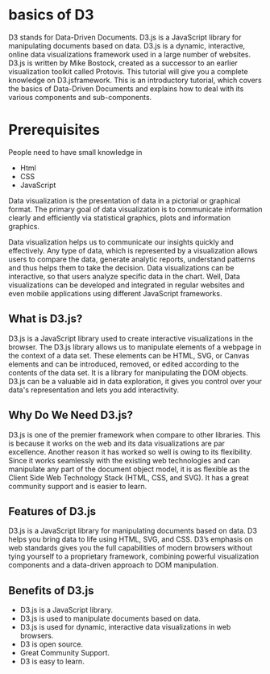 # basics of D3

D3 stands for Data-Driven Documents. D3.js is a JavaScript library for manipulating documents based on data. D3.js is a dynamic, interactive, online data visualizations framework used in a large number of websites. D3.js is written by Mike Bostock, created as a successor to an earlier visualization toolkit called Protovis. This tutorial will give you a complete knowledge on D3.jsframework. This is an introductory tutorial, which covers the basics of Data-Driven Documents and explains how to deal with its various components and sub-components.

# Prerequisites
People need to have small knowledge in 

- Html
- CSS
- JavaScript


Data visualization is the presentation of data in a pictorial or graphical format. The primary goal of data visualization is to communicate information clearly and efficiently via statistical graphics, plots and information graphics.

Data visualization helps us to communicate our insights quickly and effectively. Any type of data, which is represented by a visualization allows users to compare the data, generate analytic reports, understand patterns and thus helps them to take the decision. Data visualizations can be interactive, so that users analyze specific data in the chart. Well, Data visualizations can be developed and integrated in regular websites and even mobile applications using different JavaScript frameworks.

## What is D3.js?
D3.js is a JavaScript library used to create interactive visualizations in the browser. The D3.js library allows us to manipulate elements of a webpage in the context of a data set. These elements can be HTML, SVG, or Canvas elements and can be introduced, removed, or edited according to the contents of the data set. It is a library for manipulating the DOM objects. D3.js can be a valuable aid in data exploration, it gives you control over your data's representation and lets you add interactivity.

## Why Do We Need D3.js?
D3.js is one of the premier framework when compare to other libraries. This is because it works on the web and its data visualizations are par excellence. Another reason it has worked so well is owing to its flexibility. Since it works seamlessly with the existing web technologies and can manipulate any part of the document object model, it is as flexible as the Client Side Web Technology Stack (HTML, CSS, and SVG). It has a great community support and is easier to learn.

## Features of D3.js
D3.js is a JavaScript library for manipulating documents based on data. D3 helps you bring data to life using HTML, SVG, and CSS. D3’s emphasis on web standards gives you the full capabilities of modern browsers without tying yourself to a proprietary framework, combining powerful visualization components and a data-driven approach to DOM manipulation.

## Benefits of D3.js

- D3.js is a JavaScript library.
- D3.js is used to manipulate documents based on data.
- D3.js is used for dynamic, interactive data visualizations in web browsers.
- D3 is open source.
- Great Community Support.
- D3 is easy to learn.

